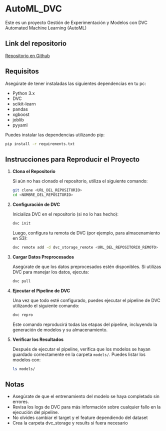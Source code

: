 # AutoML_DVC
Este es un proyecto Gestión de Experimentación y Modelos con DVC Automated Machine Learning (AutoML)

## Link del repositorio
[Repositorio en Github](https://github.com/djosue-14/AutoML_DVC.git)

## Requisitos

Asegúrate de tener instaladas las siguientes dependencias en tu pc:

- Python 3.x
- DVC
- scikit-learn
- pandas
- xgboost
- joblib
- pyyaml

Puedes instalar las dependencias utilizando pip:

```bash
pip install -r requirements.txt
```

## Instrucciones para Reproducir el Proyecto

1. **Clona el Repositorio**

   Si aún no has clonado el repositorio, utiliza el siguiente comando:

   ```bash
   git clone <URL_DEL_REPOSITORIO>
   cd <NOMBRE_DEL_REPOSITORIO>
   ```

2. **Configuración de DVC**

   Inicializa DVC en el repositorio (si no lo has hecho):

   ```bash
   dvc init
   ```

   Luego, configura tu remota de DVC (por ejemplo, para almacenamiento en S3):

   ```bash
   dvc remote add -d dvc_storage_remote <URL_DEL_REPOSITORIO_REMOTO>
   ```

3. **Cargar Datos Preprocesados**

   Asegúrate de que los datos preprocesados estén disponibles. Si utilizas DVC para manejar los datos, ejecuta:

   ```bash
   dvc pull
   ```

4. **Ejecutar el Pipeline de DVC**

   Una vez que todo esté configurado, puedes ejecutar el pipeline de DVC utilizando el siguiente comando:

   ```bash
   dvc repro
   ```

   Este comando reproducirá todas las etapas del pipeline, incluyendo la generación de modelos y su almacenamiento.

5. **Verificar los Resultados**

   Después de ejecutar el pipeline, verifica que los modelos se hayan guardado correctamente en la carpeta `models/`. Puedes listar los modelos con:

   ```bash
   ls models/
   ```

## Notas

- Asegúrate de que el entrenamiento del modelo se haya completado sin errores.
- Revisa los logs de DVC para más información sobre cualquier fallo en la ejecución del pipeline.
- No olvides cambiar el target y el feature dependiendo del dataset
- Crea la carpeta dvc_storage y results si fuera necesario

